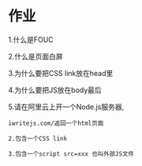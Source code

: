 # 作业

1.什么是FOUC

2.什么是页面白屏

3.为什么要把CSS link放在head里

4.为什么要把JS放在body最后

5.请在阿里云上开一个Node.js服务器,

`iwritejs.com/返回一个html页面`

`2.包含一个CSS link`


`3.包含一个script src=xxx 也叫外部JS文件`
